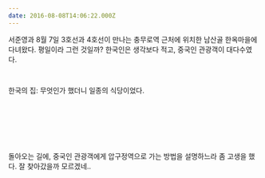 ```yaml
---
date: 2016-08-08T14:06:22.000Z
---
```


<p>서준영과 8월 7일 3호선과 4호선이 만나는 충무로역 근처에 위치한 남산골 한옥마을에 다녀왔다. 평일이라 그런 것일까? 한국인은 생각보다 적고, 중국인 관광객이 대다수였다.</p>
<p><img src="http://static.sojin.io/images/migrated-photos/2016/08/IMG_5397-1.JPG" alt=""></p>
<p><img src="http://static.sojin.io/images/migrated-photos/2016/08/IMG_5398.JPG" alt=""></p>
<p>한국의 집: 무엇인가 했더니 일종의 식당이었다.</p>
<p><img src="http://static.sojin.io/images/migrated-photos/2016/08/IMG_5399.JPG" alt=""></p>
<p><img src="http://static.sojin.io/images/migrated-photos/2016/08/IMG_5402.JPG" alt=""></p>
<p><img src="http://static.sojin.io/images/migrated-photos/2016/08/IMG_5403.JPG" alt=""></p>
<p><img src="http://static.sojin.io/images/migrated-photos/2016/08/IMG_5406.JPG" alt=""></p>
<p><img src="http://static.sojin.io/images/migrated-photos/2016/08/IMG_5407.JPG" alt=""></p>
<p><img src="http://static.sojin.io/images/migrated-photos/2016/08/IMG_5408.JPG" alt=""></p>
<p><img src="http://static.sojin.io/images/migrated-photos/2016/08/IMG_5410.JPG" alt=""></p>
<p>돌아오는 길에, 중국인 관광객에게 압구정역으로 가는 방법을 설명하느라 좀 고생을 했다. 잘 찾아갔을까 모르겠네..</p>
